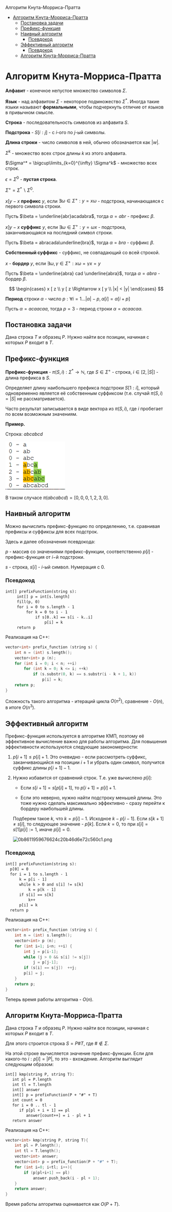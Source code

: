 Алгоритм Кнута-Морриса-Пратта

- [Алгоритм Кнута-Морриса-Пратта](#алгоритм-кнута-морриса-пратта)
  - [Постановка задачи](#постановка-задачи)
  - [Префикс-функция](#префикс-функция)
  - [Наивный алгоритм](#наивный-алгоритм)
    - [Псевдокод](#псевдокод)
  - [Эффективный алгоритм](#эффективный-алгоритм)
    - [Псевдокод](#псевдокод-1)
  - [Алгоритм Кнута-Морриса-Пратта](#алгоритм-кнута-морриса-пратта-1)

# Алгоритм Кнута-Морриса-Пратта

**Алфавит** - конечное непустое множество символов $\Sigma$.

**Язык** - над алфавитом $\Sigma$ - некоторое подмножество $\Sigma^*$. Иногда такие языки называют **формальными**, чтобы подчеркнуть отличие от языков в привычном смысле.

**Строка** - последовательность символов из алфавита $S$.

**Подстрока** - $S[i:j]$ - с $i$-ого по $j$-ый символы.

**Длина строки** - число символов в ней, обычно обозначается как $|w|$.

$\Sigma^k$ - множество всех строк длины $k$ из этого алфавита.

$\Sigma^* = \bigcup\limits_{k=0}^{\infty} \Sigma^k$ - множество всех строк.

$\epsilon = \Sigma^0$ - **пустая строка**.

$\Sigma^+ = \Sigma^* \backslash \Sigma^0$.

$x [ y - x$ **префикс** $y$, если $\exists \omega \in \Sigma^+: y = x \omega$ - подстрока, начинающаяся с первого символа строки.

Пусть $\beta = \underline{abr}acadabra$, тогда $\alpha = abr$ - префикс $\beta$.

$x ] y - x$ **суффикс** $y$, если $\exists \omega \in \Sigma^+: y = \omega x$ - подстрока, заканчивающаяся на последний символ строки.

Пусть $\beta = abracada\underline{bra}$, тогда $\alpha = bra$ - суффикс $\beta$.

**Собственный суффикс** - суффикс, не совпадающий со всей строкой.

$x$ - **бордер** $y$, если $\exists \omega, \gamma \in \Sigma^+: x \omega = \gamma x = y$

Пусть $\beta = \underline{abra} cad \underline{abra}$, тогда $\alpha = abra$ - бордер $\beta$.

$$
\begin{cases}
    x [ z \\
    y [ z \Rightarrow x [ y \\
    |x| < |y|
\end{cases}
$$

**Период** строки $\alpha$ - число $p: \forall i = 1 \dots |\alpha| - p, \alpha[i] = \alpha[i + p]$

Пусть $\alpha = acaacaa$, тогда $p = 3$ - период строки $\alpha = acaacaa$.

## Постановка задачи

Дана строка $T$ и образец $P$. Нужно найти все позиции, начиная с которых $P$ входит в $T$.

## Префикс-функция

**Префикс-функция** - $\pi ( S, i ): \Sigma^* \to \mathbb{N}$, где $S \in \Sigma^+$ - строка, $i \in [2, |S|]$ - длина префикса в $S$.

Определяет длину наибольшего префикса подстроки $S[1:i]$, который одновременно является её собственным суффиксом (т.е. случай $\pi (S, i) = |S|$ не рассматривается).

Часто результат записывается в виде вектора из $\pi (S, i)$, где $i$ пробегает по всем возможным значениям.

**Пример.**

Строка: $abcabcd$

![059771cc487fd37e60b10b1626b86690.png](./_resources/41bd43a16f404b5ab347e756b012316c.png)

В таком случасе $\pi (abcabcd) = [0, 0, 0, 1, 2, 3, 0]$.

## Наивный алгоритм

Можно вычислить префикс-функцию по определению, т.е. сравнивая префиксы и суффиксы для всех подстрок.

Здесь и далее обозначения псевдокода:

$p$ - массив со значениями префикс-функции, соответственно $p[i]$ -  префикс-функция от $i$−й подстроки.

$s$ - строка, $s[i]$ - $i$-ый символ. Нумерация с 0.

### Псевдокод

```
int[] prefixFunction(string s):
     int[] p = int[s.length]
     fill(p, 0)
     for i = 0 to s.length - 1
         for k = 0 to i - 1
             if s[0..k] == s[i - k..i]
                 p[i] = k
     return p
```

Реализация на C++:

```c++
vector<int> prefix_function (string s) {
	int n = (int) s.length();
	vector<int> p (n);
	for (int i = 0; i < n; ++i)
		for (int k = 0; k <= i; ++k)
			if (s.substr(0, k) == s.substr(i - k + 1, k))
				p[i] = k;
	return p;
}
```
Сложность такого алгоритма - итераций цикла $O(n^2)$, сравнение - $O(n)$, в итоге $O(n^3)$.


## Эффективный алгоритм

Префикс-функция используется в алгоритме КМП, поэтому её эффективное вычисление важно для работы алгоритма. Для повышения эффективности используются следующие закономерности:

1. $p[i + 1] \le p[i] + 1$. Это очевидно - если рассмотреть суффикс, заканчивающийся на позиции $i+1$ и убрать один символ, получится суффикс длины $p[i + 1] − 1$.

2. Нужно избавится от сравнений строк. Т.е. уже вычислено $p[i]$:

    - Если $s[i + 1] = s [ p[i] + 1 ]$, то $p[i + 1] = p[i] + 1$.

    - Если это неверно, нужно найти подстроку меньшей длины. Это тоже нужно сделать максимально эффективно - сразу перейти к бордеру наибольшей длины.

    Подберем такое $k$, что $k = p[i]−  1$. Исходное $k − p[i − 1]$. Если $s[k + 1] \ne s[i]$, то следующее значение - $p[k]$. Если $k = 0$, то при $s[i] = s[1] p[i] := 1$, иначе $p[i] = 0$.

    ![0b8611959676624c20b46d6e72c560c1.png](/_resources/18492176f32e42098282107c617ac6e6.png)

### Псевдокод

```
int[] prefixFunction(string s):
  p[0] = 0
  for i = 1 to s.length - 1
      k = p[i - 1]
      while k > 0 and s[i] != s[k]
          k = p[k - 1]
      if s[i] == s[k]
          k++
      p[i] = k
  return p
```

Реализация на C++:

```c++
vector<int> prefix_function (string s) {
    int n = (int) s.length();
    vector<int> p (n);
    for (int i=1; i<n; ++i) {
        int j = p[i-1];
        while (j > 0 && s[i] != s[j])
            j = p[j-1];
        if (s[i] == s[j])  ++j;
        p[i] = j;
    }
    return p;
}
```

Теперь время работы алгоритма - $O(n)$.

## Алгоритм Кнута-Морриса-Пратта

Дана строка $T$ и образец $P$. Нужно найти все позиции, начиная с которых $P$ входит в $T$.

Для этого строится строка $S = P \# T$, где $\# \notin \Sigma$.

На этой строке вычисляется значение префикс-функции. Если для какого-то $i: p[i] = |P|$, то это - вхождение. Алгоритм выглядит следующим образом:

```
int[] kmp(string P, string T):
   int pl = P.length
   int tl = T.length
   int[] answer
   int[] p = prefixFunction(P + "#" + T)
   int count = 0
   for i = 0 .. tl - 1
      if p[pl + i + 1] == pl
         answer[count++] = i - pl + 1 
   return answer
```

Реализация на C++:

```c++
vector<int> kmp(string P, string T){
    int pl = P.length();
    int tl = T.length();
    vector<int> answer;
    vector<int> p = prefix_function(P + "#" + T);
    for (int i=0; i<tl; i++){
        if (p[pl+i+1] == pl)
            answer.push_back(i - pl + 1);
    }
    return answer;
}
```

Время работы алгоритма оценивается как $O(P + T)$.